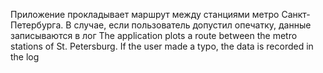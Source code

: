 Приложение прокладывает маршрут между станциями метро Санкт-Петербурга. В случае, если пользователь допустил опечатку, данные записываются в лог
The application plots a route between the metro stations of St. Petersburg. If the user made a typo, the data is recorded in the log
